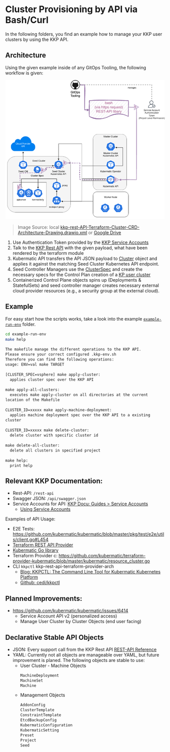 # Cluster Provisioning by API via Bash/Curl

In the following folders, you find an example how to manage your KKP user clusters by using the KKP API.

## Architecture

Using the given example inside of any GitOps Tooling, the following workflow is given:

![KKP REST-API via Bash/Curl Architecture Overview](../.assets/kkp-rest-api-bash-arch.drawio.png)
> Image Source: local [kkp-rest-API-Terraform-Cluster-CRD-Architecture-Drawing.drawio.xml](../.assets/kkp-rest-API-Terraform-Cluster-CRD-Architecture-Drawing.drawio.xml) or [Google Drive](https://drive.google.com/file/d/1G8-AerEndAkR17ON4DOIrOAb_-OxEVnH/view?usp=sharing)

1) Use Authentication Token provided by the [KKP Service Accounts](https://docs.kubermatic.com/kubermatic/main/architecture/concept/kkp-concepts/service-account/using-service-account/)
2) Talk to the [KKP Rest API](https://docs.kubermatic.com/kubermatic/main/references/rest-api-reference/) with the given payload, what have been rendered by the terraform module
3) Kubermatic API transfers the API JSON payload to [Cluster](https://docs.kubermatic.com/kubermatic/main/references/crds/#cluster) object and applies it against the matching Seed Cluster Kubernetes API endpoint.
4) Seed Controller Managers use the [ClusterSpec](https://docs.kubermatic.com/kubermatic/main/references/crds/#clusterspec) and create the necessary specs for the Control Plan creation of a [KP user cluster](https://docs.kubermatic.com/kubermatic/main/architecture/#user-cluster)
5) Containerized Control Plane objects spins up (Deployments & StatefulSets) and seed controller manager creates necessary external cloud provider resources (e.g., a security group at the external cloud).

## Example
For easy start how the scripts works, take a look into the example [`example-run-env`](./example-run-env) folder. 
```bash
cd example-run-env
make help 
```
```
The makefile manage the different operations to the KKP API.
Please ensure your correct configured .kkp-env.sh
Therefore you can find the following operations:
usage: ENV=val make TARGET

[CLUSTER_SPEC=vsphere] make apply-cluster:
  applies cluster spec over the KKP API

make apply-all-clusters:
  executes make apply-cluster on all directories at the current location of the Makefile

CLUSTER_ID=xxxxx make apply-machine-deployment:
  applies machine deployment spec over the KKP API to a existing cluster

CLUSTER_ID=xxxxx make delete-cluster:
  delete cluster with specific cluster id

make delete-all-cluster:
  delete all clusters in specified project

make help:
  print help
```

## Relevant KKP Documentation:
- Rest-API: `/rest-api`
- Swagger JSON: `/api/swagger.json`
- Service Accounts for API: [KKP Docu: Guides > Service Accounts](https://docs.kubermatic.com/kubermatic/master/guides/service_account/)
  - [Using Service Accounts](https://docs.kubermatic.com/kubermatic/master/guides/service_account/using_service_account/)

Examples of API Usage:
- E2E Tests: https://github.com/kubermatic/kubermatic/blob/master/pkg/test/e2e/utils/client.go#L454 
- [Terraform REST API Provider](../terraform-kkp-cluster-provider/README.md)
- [Kubermatic Go library](https://github.com/kubermatic/go-kubermatic)
- Terraform Provider c: https://github.com/kubermatic/terraform-provider-kubermatic/blob/master/kubermatic/resource_cluster.go
- CLI `kkpctl` kkp-rest-api-terraform-provider-arch
  - [Blog: KKPCTL: The Command Line Tool for Kubermatic Kubernetes Platform](https://www.kubermatic.com/blog/kkpctl-the-command-line-tool-for-kubermatic-kubernetes-platform/)
  - [Github: cedi/kkpctl](https://github.com/cedi/kkpctl)

## Planned Improvements:
- https://github.com/kubermatic/kubermatic/issues/6414
  - Service Account API v2 (personalized access)
  - Manage User Cluster by Cluster Objects (end user facing)

## Declarative Stable API Objects
- JSON: Every support call from the KKP Rest API [REST-API Reference](https://docs.kubermatic.com/kubermatic/master/references/rest_api_reference/)
- YAML: Currently not all objects are manageable over YAML, but future improvement is planed. The following objects are stable to use: 
  - User Cluster - Machine Objects
    ```
    MachineDeployment
    MachineSet
    Machine
    ```
  - Management Objects
    ```
    AddonConfig
    ClusterTemplate
    ConstraintTemplate
    EtcdBackupConfig
    KubermaticConfiguration
    KubermaticSetting
    Preset
    Project
    Seed
    ```
